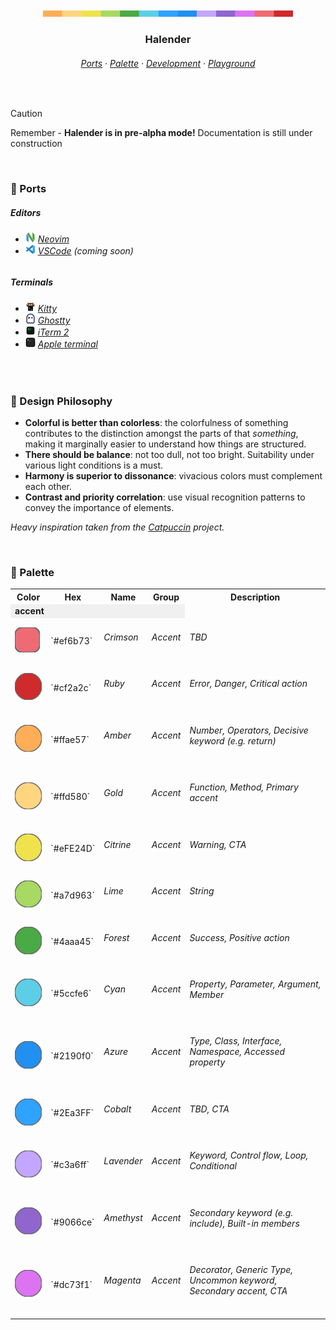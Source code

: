 <p align="center">
  <img src="./assets/docs/palette-stripe.svg" width="400" />
</p>

<h3 align="center">
 Halender
</h3>

<h6 align="center">
  <a href="https://github.com/deniskabana/halender#-ports">Ports</a>
  ·
  <a href="https://github.com/deniskabana/halender#-palette">Palette</a>
  ·
  <a href="https://github.com/catppuccin/catppuccin/tree/main/dev">Development</a>
  ·
  <a href="#">Playground</a>
</h6>

&nbsp;

> [!CAUTION]
> Remember - **Halender is in pre-alpha mode!** Documentation is still under construction

&nbsp;

### 📀 Ports

<h5>Editors</h5>
<h6>
  <ul>
    <li>
      <a href="./editors/nvim/"><img src="./assets/logos/logo-neovim.png" width="16" /></a>
      <a href="./editors/nvim/">Neovim</a>
    </li>
    <li>
      <a href="./editors/vscode/"><img src="./assets/logos/logo-vscode.png" width="16" /></a>
      <a href="./editors/vscode/">VSCode</a>
      <i>(coming soon)</i>
    </li>
  </ul>
</h6>

<h5>Terminals</h5>
<h6>
  <ul>
    <li>
      <a href="./terminals/kitty/"><img src="./assets/logos/logo-kitty.png" width="16" /></a>
      <a href="./terminals/kitty/">Kitty</a>
    </li>
    <li>
      <a href="./terminals/ghostty/"><img src="./assets/logos/logo-ghostty.png" width="16" /></a>
      <a href="./terminals/ghostty/">Ghostty</a>
    </li>
    <li>
      <a href="./terminals/iterm2/"><img src="./assets/logos/logo-iterm.png" width="16" /></a>
      <a href="./terminals/iterm2/">iTerm 2</a>
    </li>
    <li>
      <a href="./terminals/apple-terminal/"><img src="./assets/logos/logo-apple-terminal.png" width="16" /></a>
      <a href="./terminals/apple-terminal/">Apple&nbsp;terminal</a>
    </li>
  </ul>
</h6>

&nbsp;

### 🧠 Design Philosophy

- **Colorful is better than colorless**: the colorfulness of something contributes to the distinction amongst the parts
  of that _something_, making it marginally easier to understand how things are structured.
- **There should be balance**: not too dull, not too bright. Suitability under various light conditions is a must.
- **Harmony is superior to dissonance**: vivacious colors must complement each other.
- **Contrast and priority correlation**: use visual recognition patterns to convey the importance of elements.

_Heavy inspiration taken from the [Catpuccin](https://github.com/catppuccin/catppuccin) project._

&nbsp;

### 🎨 Palette

<!-- GEN:PALETTE:START -->

<table>
  <tr>
    <th>Color</th>
    <th>Hex</th>
    <th>Name</th>
    <th>Group</th>
    <th>Description</th>
  </tr>
  <tr>
    <td colspan="4" style="background-color: #f0f0f0; font-weight: bold;">accent</td>
  </tr>
  <tr>
    <td><img src="./assets/swatches/crimson_dark.svg" alt="#ef6b73" /></td>
    <td>`#ef6b73`</td>
    <td><h6>Crimson</h6></td>
    <td><h6>Accent</h6></td>
    <td><h6><i>TBD</i></h6></td>
  </tr>
  <tr>
    <td><img src="./assets/swatches/ruby_dark.svg" alt="#cf2a2c" /></td>
    <td>`#cf2a2c`</td>
    <td><h6>Ruby</h6></td>
    <td><h6>Accent</h6></td>
    <td><h6><i>Error, Danger, Critical action</i></h6></td>
  </tr>
  <tr>
    <td><img src="./assets/swatches/amber_dark.svg" alt="#ffae57" /></td>
    <td>`#ffae57`</td>
    <td><h6>Amber</h6></td>
    <td><h6>Accent</h6></td>
    <td><h6><i>Number, Operators, Decisive keyword (e.g. return)</i></h6></td>
  </tr>
  <tr>
    <td><img src="./assets/swatches/gold_dark.svg" alt="#ffd580" /></td>
    <td>`#ffd580`</td>
    <td><h6>Gold</h6></td>
    <td><h6>Accent</h6></td>
    <td><h6><i>Function, Method, Primary accent</i></h6></td>
  </tr>
  <tr>
    <td><img src="./assets/swatches/citrine_dark.svg" alt="#eFE24D" /></td>
    <td>`#eFE24D`</td>
    <td><h6>Citrine</h6></td>
    <td><h6>Accent</h6></td>
    <td><h6><i>Warning, CTA</i></h6></td>
  </tr>
  <tr>
    <td><img src="./assets/swatches/lime_dark.svg" alt="#a7d963" /></td>
    <td>`#a7d963`</td>
    <td><h6>Lime</h6></td>
    <td><h6>Accent</h6></td>
    <td><h6><i>String</i></h6></td>
  </tr>
  <tr>
    <td><img src="./assets/swatches/forest_dark.svg" alt="#4aaa45" /></td>
    <td>`#4aaa45`</td>
    <td><h6>Forest</h6></td>
    <td><h6>Accent</h6></td>
    <td><h6><i>Success, Positive action</i></h6></td>
  </tr>
  <tr>
    <td><img src="./assets/swatches/cyan_dark.svg" alt="#5ccfe6" /></td>
    <td>`#5ccfe6`</td>
    <td><h6>Cyan</h6></td>
    <td><h6>Accent</h6></td>
    <td><h6><i>Property, Parameter, Argument, Member</i></h6></td>
  </tr>
  <tr>
    <td><img src="./assets/swatches/azure_dark.svg" alt="#2190f0" /></td>
    <td>`#2190f0`</td>
    <td><h6>Azure</h6></td>
    <td><h6>Accent</h6></td>
    <td><h6><i>Type, Class, Interface, Namespace, Accessed property</i></h6></td>
  </tr>
  <tr>
    <td><img src="./assets/swatches/cobalt_dark.svg" alt="#2Ea3FF" /></td>
    <td>`#2Ea3FF`</td>
    <td><h6>Cobalt</h6></td>
    <td><h6>Accent</h6></td>
    <td><h6><i>TBD, CTA</i></h6></td>
  </tr>
  <tr>
    <td><img src="./assets/swatches/lavender_dark.svg" alt="#c3a6ff" /></td>
    <td>`#c3a6ff`</td>
    <td><h6>Lavender</h6></td>
    <td><h6>Accent</h6></td>
    <td><h6><i>Keyword, Control flow, Loop, Conditional</i></h6></td>
  </tr>
  <tr>
    <td><img src="./assets/swatches/amethyst_dark.svg" alt="#9066ce" /></td>
    <td>`#9066ce`</td>
    <td><h6>Amethyst</h6></td>
    <td><h6>Accent</h6></td>
    <td><h6><i>Secondary keyword (e.g. include), Built-in members</i></h6></td>
  </tr>
  <tr>
    <td><img src="./assets/swatches/magenta_dark.svg" alt="#dc73f1" /></td>
    <td>`#dc73f1`</td>
    <td><h6>Magenta</h6></td>
    <td><h6>Accent</h6></td>
    <td><h6><i>Decorator, Generic Type, Uncommon keyword, Secondary accent, CTA</i></h6></td>
  </tr>
</table>

<!-- GEN:PALETTE:END -->
